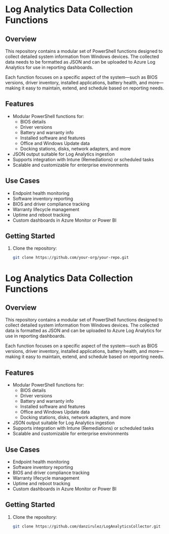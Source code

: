 # Log Analytics Data Collection Functions

## Overview

This repository contains a modular set of PowerShell functions designed to collect detailed system information from Windows devices. The collected data needs to be formatted as JSON and can be uploaded to Azure Log Analytics for use in reporting dashboards.

Each function focuses on a specific aspect of the system—such as BIOS versions, driver inventory, installed applications, battery health, and more—making it easy to maintain, extend, and schedule based on reporting needs.

## Features

- Modular PowerShell functions for:
  - BIOS details
  - Driver versions
  - Battery and warranty info
  - Installed software and features
  - Office and Windows Update data
  - Docking stations, disks, network adapters, and more
- JSON output suitable for Log Analytics ingestion
- Supports integration with Intune (Remediations) or scheduled tasks
- Scalable and customizable for enterprise environments

## Use Cases

- Endpoint health monitoring
- Software inventory reporting
- BIOS and driver compliance tracking
- Warranty lifecycle management
- Uptime and reboot tracking
- Custom dashboards in Azure Monitor or Power BI

## Getting Started

1. Clone the repository:
   ```bash
   git clone https://github.com/your-org/your-repo.git
# Log Analytics Data Collection Functions

## Overview

This repository contains a modular set of PowerShell functions designed to collect detailed system information from Windows devices. The collected data is formatted as JSON and can be uploaded to Azure Log Analytics for use in reporting dashboards.

Each function focuses on a specific aspect of the system—such as BIOS versions, driver inventory, installed applications, battery health, and more—making it easy to maintain, extend, and schedule based on reporting needs.

## Features

- Modular PowerShell functions for:
  - BIOS details
  - Driver versions
  - Battery and warranty info
  - Installed software and features
  - Office and Windows Update data
  - Docking stations, disks, network adapters, and more
- JSON output suitable for Log Analytics ingestion
- Supports integration with Intune (Remediations) or scheduled tasks
- Scalable and customizable for enterprise environments

## Use Cases

- Endpoint health monitoring
- Software inventory reporting
- BIOS and driver compliance tracking
- Warranty lifecycle management
- Uptime and reboot tracking
- Custom dashboards in Azure Monitor or Power BI

## Getting Started

1. Clone the repository:
   ```bash
   git clone https://github.com/danzirulez/LogAnalyticsCollector.git
